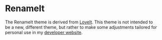 # RenameIt

The RenameIt theme is derived from [LoveIt](https://github.com/dillonzq/LoveIt).
This theme is not intended to be a new, different theme, but rather to make some adjustments tailored for personal use
in my [developer website](https://omiranda.dev).

